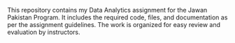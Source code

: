 This repository contains my Data Analytics assignment for the Jawan Pakistan Program. It includes the required code, files, and documentation as per the assignment guidelines. The work is organized for easy review and evaluation by instructors.
